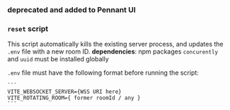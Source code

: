 ### deprecated and added to Pennant UI

### `reset` script
This script automatically kills the existing server process, and updates the `.env` file with a new room ID.
**dependencies**:
  npm packages `concurently` and `uuid` must be installed globally

  `.env` file must have the following format before running the script:

    ```
    VITE_WEBSOCKET_SERVER={WSS URI here}
    VITE_ROTATING_ROOM={ former roomId / any }
    ```

